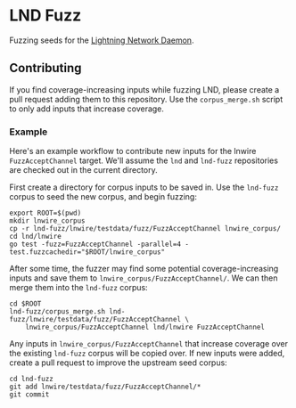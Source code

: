 # LND Fuzz

Fuzzing seeds for the [Lightning Network
Daemon](https://github.com/lightningnetwork/lnd).

## Contributing

If you find coverage-increasing inputs while fuzzing LND, please create a pull
request adding them to this repository. Use the `corpus_merge.sh` script to only
add inputs that increase coverage.

### Example

Here's an example workflow to contribute new inputs for the lnwire
`FuzzAcceptChannel` target. We'll assume the `lnd` and `lnd-fuzz` repositories
are checked out in the current directory.

First create a directory for corpus inputs to be saved in. Use the `lnd-fuzz`
corpus to seed the new corpus, and begin fuzzing:

```shell
export ROOT=$(pwd)
mkdir lnwire_corpus
cp -r lnd-fuzz/lnwire/testdata/fuzz/FuzzAcceptChannel lnwire_corpus/
cd lnd/lnwire
go test -fuzz=FuzzAcceptChannel -parallel=4 -test.fuzzcachedir="$ROOT/lnwire_corpus"
```

After some time, the fuzzer may find some potential coverage-increasing inputs
and save them to `lnwire_corpus/FuzzAcceptChannel/`. We can then merge them into
the `lnd-fuzz` corpus:

```shell
cd $ROOT
lnd-fuzz/corpus_merge.sh lnd-fuzz/lnwire/testdata/fuzz/FuzzAcceptChannel \
    lnwire_corpus/FuzzAcceptChannel lnd/lnwire FuzzAcceptChannel
```

Any inputs in `lnwire_corpus/FuzzAcceptChannel` that increase coverage over the
existing `lnd-fuzz` corpus will be copied over. If new inputs were added, create
a pull request to improve the upstream seed corpus:

```shell
cd lnd-fuzz
git add lnwire/testdata/fuzz/FuzzAcceptChannel/*
git commit
```
